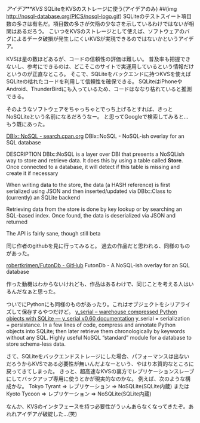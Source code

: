 *アイデア**KVS* SQLiteをKVSのストレージに使う(アイデアのみ)
 ##(img http://nosql-database.org/PICS/nosql-logo.gif)
SQLiteのテストスイート項目数の多さは有名だ。項目数の多さが欠陥の少なさを示しているわけではないが相関はあるだろう。
こいつをKVSのストレージとして使えば、ソフトウェアのバグによるデータ破損が発生しにくいKVSが実現できるのではないかというアイデア。

KVSは星の数ほどあるが、コードの信頼性の評価は難しい。
普及率も把握できないし、参考にできるのは、どこそこのサイトで実運用しているという情報だけというのが正直なところ。
そこで、SQLiteをバックエンドに持つKVSを使えばSQLiteの枯れたコードを利用して信頼性を確保できる。
SQLiteはiPhoneやAndroid、ThunderBirdにも入っているため、コードはななり枯れていると推測できる。

そのようなソフトウェアをちゃっちゃとでっち上げるとすれば、きっとNoSQLiteという名前になるだろうなー。
と思ってGoogleで検索してみると… もう既にあった。

 [DBIx::NoSQL - search.cpan.org](http://search.cpan.org/~rokr/DBIx-NoSQL-0.0017/lib/DBIx/NoSQL.pm)
  DBIx::NoSQL - NoSQL-ish overlay for an SQL database
 
 DESCRIPTION
  DBIx::NoSQL is a layer over DBI that presents a NoSQLish way to
  store and retrieve data. It does this by using a table called
  __Store__. Once connected to a database, it will detect if this
  table is missing and create it if necessary
  
  When writing data to the store, the data (a HASH reference) is first
  serialized using JSON and then inserted/updated via DBIx::Class to
  (currently) an SQLite backend
  
  Retrieving data from the store is done by key lookup or by searching
  an SQL-based index. Once found, the data is deserialized via JSON
  and returned
  
  The API is fairly sane, though still beta

同じ作者のgithubを見に行ってみると。
過去の作品だと思われる、同様のものがあった。

 [robertkrimen/FutonDb - GitHub](http://github.com/robertkrimen/FutonDb)
  FutonDb - A NoSQL-ish overlay for an SQL database

作った動機はわからないけれども、作品はあるわけで、同じことを考える人はいるんだなぁと思った。

ついでにPythonにも同様のものがあったり。これはオブジェクトをシリアライズして保存するやつだけど。
 [y_serial – warehouse compressed Python objects with SQLite — y_serial v0.60 documentation](http://yserial.sourceforge.net/)
  y_serial = serialization + persistance. In a few lines of code,
  compress and annotate Python objects into SQLite; then later
  retrieve them chronologically by keywords without any SQL. Highly
  useful NoSQL “standard” module for a database to store schema-less
  data.

さて、SQLiteをバックエンドストレージにした場合、パフォーマンスは出ないだろうからKVSである必要性が無いんだよなーという、やはり本質的なところに戻ってきてしまった。
きっと、超高速なKVSの裏方でレプリケーションスレーブにしてバックアップ専用に使うとかが現実的なのかな。
例えば、次のような構成かな。
 Tokyo Tyrant => レプリケーション => NoSQLite(SQLite内蔵)
 または
 Kyoto Tycoon => レプリケーション => NoSQLite(SQLite内蔵)

なんか、KVSのインタフェースを持つ必要性がうぃんあらなくなってきたぞ。あれれアイデアが破綻した…(笑)
